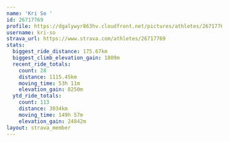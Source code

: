 ```yaml
---
name: 'Kri So '
id: 26717769
profile: https://dgalywyr863hv.cloudfront.net/pictures/athletes/26717769/7761026/14/large.jpg
username: kri-so
strava_url: https://www.strava.com/athletes/26717769
stats:
  biggest_ride_distance: 175.67km
  biggest_climb_elevation_gain: 1809m
  recent_ride_totals:
    count: 28
    distance: 1115.45km
    moving_time: 53h 11m
    elevation_gain: 8250m
  ytd_ride_totals:
    count: 113
    distance: 3034km
    moving_time: 149h 57m
    elevation_gain: 24842m
layout: strava_member
--- 
```

